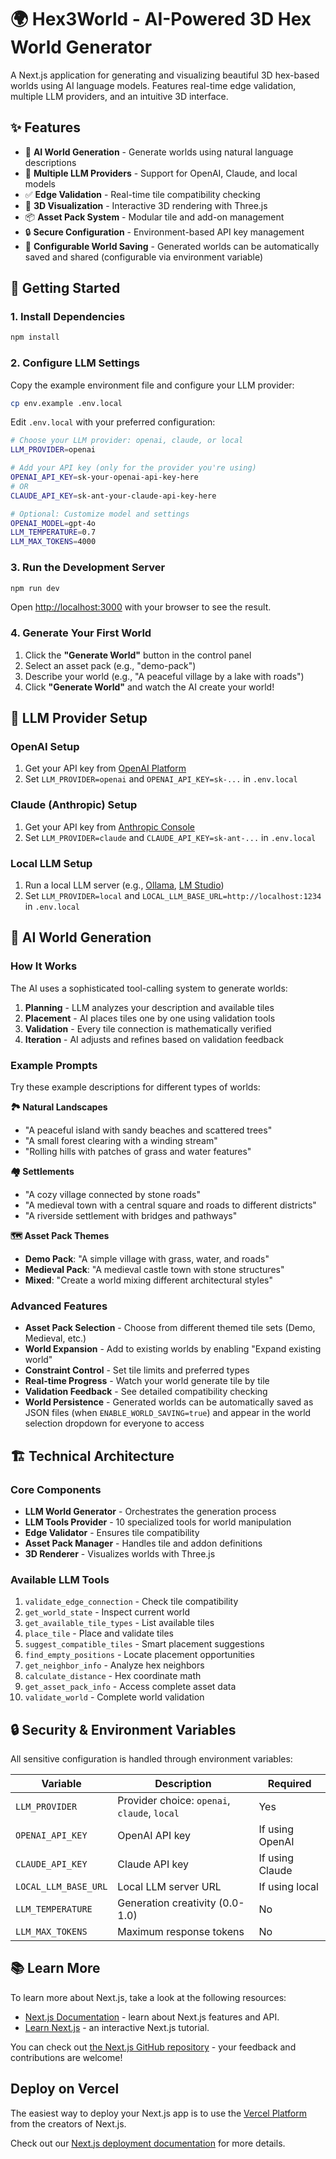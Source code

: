 # 🌍 Hex3World - AI-Powered 3D Hex World Generator

A Next.js application for generating and visualizing beautiful 3D hex-based worlds using AI language models. Features real-time edge validation, multiple LLM providers, and an intuitive 3D interface.

## ✨ Features

- 🤖 **AI World Generation** - Generate worlds using natural language descriptions
- 🔧 **Multiple LLM Providers** - Support for OpenAI, Claude, and local models
- ✅ **Edge Validation** - Real-time tile compatibility checking
- 🎨 **3D Visualization** - Interactive 3D rendering with Three.js
- 📦 **Asset Pack System** - Modular tile and add-on management
- 🔒 **Secure Configuration** - Environment-based API key management
- 💾 **Configurable World Saving** - Generated worlds can be automatically saved and shared (configurable via environment variable)

## 🚀 Getting Started

### 1. Install Dependencies

```bash
npm install
```

### 2. Configure LLM Settings

Copy the example environment file and configure your LLM provider:

```bash
cp env.example .env.local
```

Edit `.env.local` with your preferred configuration:

```bash
# Choose your LLM provider: openai, claude, or local
LLM_PROVIDER=openai

# Add your API key (only for the provider you're using)
OPENAI_API_KEY=sk-your-openai-api-key-here
# OR
CLAUDE_API_KEY=sk-ant-your-claude-api-key-here

# Optional: Customize model and settings
OPENAI_MODEL=gpt-4o
LLM_TEMPERATURE=0.7
LLM_MAX_TOKENS=4000
```

### 3. Run the Development Server

```bash
npm run dev
```

Open [http://localhost:3000](http://localhost:3000) with your browser to see the result.

### 4. Generate Your First World

1. Click the **"Generate World"** button in the control panel
2. Select an asset pack (e.g., "demo-pack")
3. Describe your world (e.g., "A peaceful village by a lake with roads")
4. Click **"Generate World"** and watch the AI create your world!

## 🔧 LLM Provider Setup

### OpenAI Setup
1. Get your API key from [OpenAI Platform](https://platform.openai.com/api-keys)
2. Set `LLM_PROVIDER=openai` and `OPENAI_API_KEY=sk-...` in `.env.local`

### Claude (Anthropic) Setup
1. Get your API key from [Anthropic Console](https://console.anthropic.com/)
2. Set `LLM_PROVIDER=claude` and `CLAUDE_API_KEY=sk-ant-...` in `.env.local`

### Local LLM Setup
1. Run a local LLM server (e.g., [Ollama](https://ollama.ai/), [LM Studio](https://lmstudio.ai/))
2. Set `LLM_PROVIDER=local` and `LOCAL_LLM_BASE_URL=http://localhost:1234` in `.env.local`

## 🎨 AI World Generation

### How It Works
The AI uses a sophisticated tool-calling system to generate worlds:
1. **Planning** - LLM analyzes your description and available tiles
2. **Placement** - AI places tiles one by one using validation tools
3. **Validation** - Every tile connection is mathematically verified
4. **Iteration** - AI adjusts and refines based on validation feedback

### Example Prompts

Try these example descriptions for different types of worlds:

**🏞️ Natural Landscapes**
- "A peaceful island with sandy beaches and scattered trees"
- "A small forest clearing with a winding stream"
- "Rolling hills with patches of grass and water features"

**🏘️ Settlements**
- "A cozy village connected by stone roads"
- "A medieval town with a central square and roads to different districts"
- "A riverside settlement with bridges and pathways"

**🗺️ Asset Pack Themes**
- **Demo Pack**: "A simple village with grass, water, and roads"
- **Medieval Pack**: "A medieval castle town with stone structures"
- **Mixed**: "Create a world mixing different architectural styles"

### Advanced Features

- **Asset Pack Selection** - Choose from different themed tile sets (Demo, Medieval, etc.)
- **World Expansion** - Add to existing worlds by enabling "Expand existing world"  
- **Constraint Control** - Set tile limits and preferred types
- **Real-time Progress** - Watch your world generate tile by tile
- **Validation Feedback** - See detailed compatibility checking
- **World Persistence** - Generated worlds can be automatically saved as JSON files (when `ENABLE_WORLD_SAVING=true`) and appear in the world selection dropdown for everyone to access

## 🏗️ Technical Architecture

### Core Components
- **LLM World Generator** - Orchestrates the generation process
- **LLM Tools Provider** - 10 specialized tools for world manipulation
- **Edge Validator** - Ensures tile compatibility
- **Asset Pack Manager** - Handles tile and addon definitions
- **3D Renderer** - Visualizes worlds with Three.js

### Available LLM Tools
1. `validate_edge_connection` - Check tile compatibility
2. `get_world_state` - Inspect current world
3. `get_available_tile_types` - List available tiles
4. `place_tile` - Place and validate tiles
5. `suggest_compatible_tiles` - Smart placement suggestions
6. `find_empty_positions` - Locate placement opportunities
7. `get_neighbor_info` - Analyze hex neighbors
8. `calculate_distance` - Hex coordinate math
9. `get_asset_pack_info` - Access complete asset data
10. `validate_world` - Complete world validation

## 🔒 Security & Environment Variables

All sensitive configuration is handled through environment variables:

| Variable | Description | Required |
|----------|-------------|----------|
| `LLM_PROVIDER` | Provider choice: `openai`, `claude`, `local` | Yes |
| `OPENAI_API_KEY` | OpenAI API key | If using OpenAI |
| `CLAUDE_API_KEY` | Claude API key | If using Claude |
| `LOCAL_LLM_BASE_URL` | Local LLM server URL | If using local |
| `LLM_TEMPERATURE` | Generation creativity (0.0-1.0) | No |
| `LLM_MAX_TOKENS` | Maximum response tokens | No |

## 📚 Learn More

To learn more about Next.js, take a look at the following resources:

- [Next.js Documentation](https://nextjs.org/docs) - learn about Next.js features and API.
- [Learn Next.js](https://nextjs.org/learn) - an interactive Next.js tutorial.

You can check out [the Next.js GitHub repository](https://github.com/vercel/next.js) - your feedback and contributions are welcome!

## Deploy on Vercel

The easiest way to deploy your Next.js app is to use the [Vercel Platform](https://vercel.com/new?utm_medium=default-template&filter=next.js&utm_source=create-next-app&utm_campaign=create-next-app-readme) from the creators of Next.js.

Check out our [Next.js deployment documentation](https://nextjs.org/docs/app/building-your-application/deploying) for more details.
